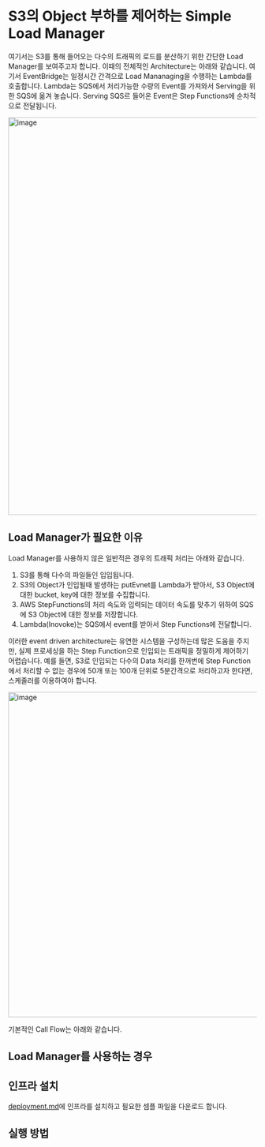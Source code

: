 # S3의 Object 부하를 제어하는 Simple Load Manager

여기서는 S3를 통해 들어오는 다수의 트래픽의 로드를 분산하기 위한 간단한 Load Manager를 보여주고자 합니다. 이때의 전체적인 Architecture는 아래와 같습니다. 여기서 EventBridge는 일정시간 간격으로 Load Mananaging을 수행하는 Lambda를 호출합니다. Lambda는 SQS에서 처리가능한 수량의 Event를 가져와서 Serving을 위한 SQS에 옮겨 놓습니다. Serving SQS르 들어온 Event은 Step Functions에 순차적으로 전달됩니다.

<img width="806" alt="image" src="https://github.com/kyopark2014/s3-event-load-manager/assets/52392004/81efa92b-ac45-404b-8fd4-f24d61987341">


## Load Manager가 필요한 이유

Load Manager를 사용하지 않은 일반적은 경우의 트래픽 처리는 아래와 같습니다. 

1) S3를 통해 다수의 파일들인 입입됩니다.
2) S3의 Object가 인입될때 발생하는 putEvnet를 Lambda가 받아서, S3 Object에 대한 bucket, key에 대한 정보를 수집합니다.
3) AWS StepFunctions의 처리 속도와 입력되는 데이터 속도를 맞추기 위하여 SQS에 S3 Object에 대한 정보를 저장합니다.
4) Lambda(Inovoke)는 SQS에서 event를 받아서 Step Functions에 전달합니다.

이러한 event driven architecture는 유연한 시스템을 구성하는데 많은 도움을 주지만, 실제 프로세싱을 하는 Step Function으로 인입되는 트래픽을 정밀하게 제어하기 어렵습니다. 예를 들면, S3로 인입되는 다수의 Data 처리를 한꺼번에 Step Function에서 처리할 수 없는 경우에 50개 또는 100개 단위로 5분간격으로 처리하고자 한다면, 스케줄러를 이용하여야 합니다.

<img width="659" alt="image" src="https://github.com/kyopark2014/s3-event-load-manager/assets/52392004/bb65d6bc-e2ce-4a28-ab58-5dfae0731f82">

기본적인 Call Flow는 아래와 같습니다.


## Load Manager를 사용하는 경우

## 인프라 설치

[deployment.md](./deployment.md)에 인프라를 설치하고 필요한 셈플 파일을 다운로드 합니다.

## 실행 방법

